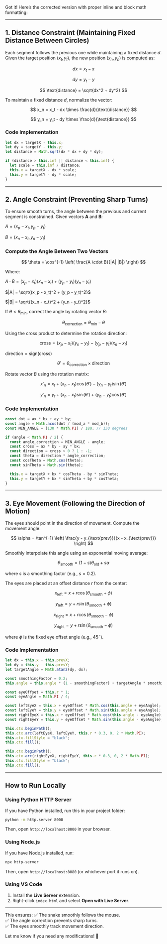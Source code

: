 Got it! Here’s the corrected version with proper inline and block math formatting:

---

## **1. Distance Constraint (Maintaining Fixed Distance Between Circles)**

Each segment follows the previous one while maintaining a fixed distance $d$. Given the target position $(x_t, y_t)$, the new position $(x_n, y_n)$ is computed as:

$$
dx = x_t - x
$$

$$
dy = y_t - y
$$

$$
\text{distance} = \sqrt{dx^2 + dy^2}
$$

To maintain a fixed distance $d$, normalize the vector:

$$
x_n = x_t - dx \times \frac{d}{\text{distance}}
$$

$$
y_n = y_t - dy \times \frac{d}{\text{distance}}
$$

### **Code Implementation**

```js
let dx = targetX - this.x;
let dy = targetY - this.y;
let distance = Math.sqrt(dx * dx + dy * dy);

if (distance > this.inf || distance < this.inf) {
  let scale = this.inf / distance;
  this.x = targetX - dx * scale;
  this.y = targetY - dy * scale;
}
```

---

## **2. Angle Constraint (Preventing Sharp Turns)**

To ensure smooth turns, the angle between the previous and current segment is constrained. Given vectors **A** and **B**:

$`A = (x_p - x_t, y_p - y_t)`$

$`B = (x_n - x_t, y_n - y_t)`$

### **Compute the Angle Between Two Vectors**

$$
\theta = \cos^{-1} \left( \frac{A \cdot B}{|A| |B|} \right)
$$

Where:

$`A \cdot B = (x_p - x_t)(x_n - x_t) + (y_p - y_t)(y_n - y_t)`$

$`|A| = \sqrt{(x_p - x_t)^2 + (y_p - y_t)^2}`$

$`|B| = \sqrt{(x_n - x_t)^2 + (y_n - y_t)^2}`$

If $`\theta < \theta_{\min}`$, correct the angle by rotating vector $B$:

$$
\theta_{\text{correction}} = \theta_{\min} - \theta
$$

Using the cross product to determine the rotation direction:

$$
\text{cross} = (x_p - x_t)(y_n - y_t) - (y_p - y_t)(x_n - x_t)
$$

$`\text{direction} = \text{sign}(\text{cross})`$

$$
\theta' = \theta_{\text{correction}} \times \text{direction}
$$

Rotate vector $B$ using the rotation matrix:

$$
x'_n = x_t + (x_n - x_t) \cos(\theta') - (y_n - y_t) \sin(\theta')
$$

$$
y'_n = y_t + (x_n - x_t) \sin(\theta') + (y_n - y_t) \cos(\theta')
$$

### **Code Implementation**

```js
const dot = ax * bx + ay * by;
const angle = Math.acos(dot / (mod_a * mod_b));
const MIN_ANGLE = (130 * Math.PI) / 180; // 130 degrees

if (angle < Math.PI / 2) {
  const angle_correction = MIN_ANGLE - angle;
  const cross = ax * by - ay * bx;
  const direction = cross > 0 ? 1 : -1;
  const theta = direction * angle_correction;
  const cosTheta = Math.cos(theta);
  const sinTheta = Math.sin(theta);

  this.x = targetX + bx * cosTheta - by * sinTheta;
  this.y = targetY + bx * sinTheta + by * cosTheta;
}
```

---

## **3. Eye Movement (Following the Direction of Motion)**

The eyes should point in the direction of movement. Compute the movement angle:

$$
\alpha = \tan^{-1} \left( \frac{y - y_{\text{prev}}}{x - x_{\text{prev}}} \right)
$$

Smoothly interpolate this angle using an exponential moving average:

$$
\theta_{\text{smooth}} = (1 - s) \theta_{\text{old}} + s \alpha
$$

where $s$ is a smoothing factor (e.g., $s = 0.2$).

The eyes are placed at an offset distance $r$ from the center:

$$
x_{\text{left}} = x + r \cos(\theta_{\text{smooth}} + \phi)
$$

$$
y_{\text{left}} = y + r \sin(\theta_{\text{smooth}} + \phi)
$$

$$
x_{\text{right}} = x + r \cos(\theta_{\text{smooth}} - \phi)
$$

$$
y_{\text{right}} = y + r \sin(\theta_{\text{smooth}} - \phi)
$$

where $`\phi`$ is the fixed eye offset angle (e.g., $`45^\circ`$).

### **Code Implementation**

```js
let dx = this.x - this.prevX;
let dy = this.y - this.prevY;
let targetAngle = Math.atan2(dy, dx);

const smoothingFactor = 0.2;
this.angle = this.angle * (1 - smoothingFactor) + targetAngle * smoothingFactor;

const eyeOffset = this.r * 1;
const eyeAngle = Math.PI / 4;

const leftEyeX = this.x + eyeOffset * Math.cos(this.angle + eyeAngle);
const leftEyeY = this.y + eyeOffset * Math.sin(this.angle + eyeAngle);
const rightEyeX = this.x + eyeOffset * Math.cos(this.angle - eyeAngle);
const rightEyeY = this.y + eyeOffset * Math.sin(this.angle - eyeAngle);

this.ctx.beginPath();
this.ctx.arc(leftEyeX, leftEyeY, this.r * 0.3, 0, 2 * Math.PI);
this.ctx.fillStyle = "black";
this.ctx.fill();

this.ctx.beginPath();
this.ctx.arc(rightEyeX, rightEyeY, this.r * 0.3, 0, 2 * Math.PI);
this.ctx.fillStyle = "black";
this.ctx.fill();
```

---

## **How to Run Locally**

### **Using Python HTTP Server**

If you have Python installed, run this in your project folder:

```sh
python -m http.server 8000
```

Then, open `http://localhost:8000` in your browser.

### **Using Node.js**

If you have Node.js installed, run:

```sh
npx http-server
```

Then, open `http://localhost:8080` (or whichever port it runs on).

### **Using VS Code**

1. Install the **Live Server** extension.
2. Right-click `index.html` and select **Open with Live Server**.

---

This ensures:
✅ The snake smoothly follows the mouse.  
✅ The angle correction prevents sharp turns.  
✅ The eyes smoothly track movement direction.

Let me know if you need any modifications! 🚀

